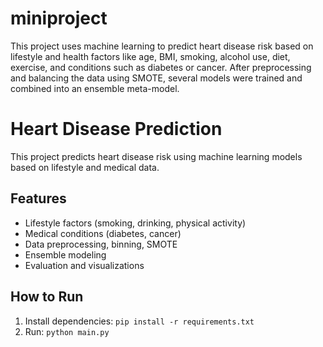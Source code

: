 # miniproject
This project uses machine learning to predict heart disease risk based on lifestyle and health factors like age, BMI, smoking, alcohol use, diet, exercise, and conditions such as diabetes or cancer. After preprocessing and balancing the data using SMOTE, several models were trained and combined into an ensemble meta-model. 


# Heart Disease Prediction

This project predicts heart disease risk using machine learning models based on lifestyle and medical data.

## Features
- Lifestyle factors (smoking, drinking, physical activity)
- Medical conditions (diabetes, cancer)
- Data preprocessing, binning, SMOTE
- Ensemble modeling
- Evaluation and visualizations

## How to Run
1. Install dependencies: `pip install -r requirements.txt`
2. Run: `python main.py`
